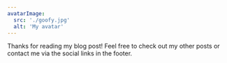 ```yaml
---
avatarImage:
  src: './goofy.jpg'
  alt: 'My avatar'
---
```


Thanks for reading my blog post! Feel free to check out my other posts or contact me via the social links in the footer.
